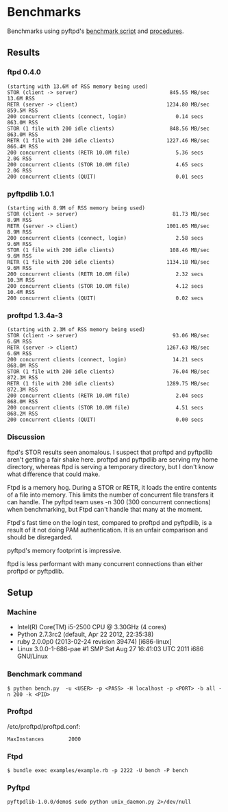 # Benchmarks

Benchmarks using pyftpd's [benchmark
script](http://pyftpdlib.googlecode.com/svn/trunk/test/bench.py) and
[procedures](http://code.google.com/p/pyftpdlib/wiki/Benchmarks).

## Results

### ftpd 0.4.0

    (starting with 13.6M of RSS memory being used)
    STOR (client -> server)                              845.55 MB/sec  13.6M RSS
    RETR (server -> client)                             1234.80 MB/sec  859.5M RSS
    200 concurrent clients (connect, login)                0.14 secs    863.0M RSS
    STOR (1 file with 200 idle clients)                  848.56 MB/sec  863.0M RSS
    RETR (1 file with 200 idle clients)                 1227.46 MB/sec  866.4M RSS
    200 concurrent clients (RETR 10.0M file)               5.36 secs    2.0G RSS
    200 concurrent clients (STOR 10.0M file)               4.65 secs    2.0G RSS
    200 concurrent clients (QUIT)                          0.01 secs

### pyftpdlib 1.0.1

    (starting with 8.9M of RSS memory being used)
    STOR (client -> server)                               81.73 MB/sec  8.9M RSS
    RETR (server -> client)                             1001.05 MB/sec  8.9M RSS
    200 concurrent clients (connect, login)                2.58 secs    9.6M RSS
    STOR (1 file with 200 idle clients)                  108.46 MB/sec  9.6M RSS
    RETR (1 file with 200 idle clients)                 1134.18 MB/sec  9.6M RSS
    200 concurrent clients (RETR 10.0M file)               2.32 secs    10.3M RSS
    200 concurrent clients (STOR 10.0M file)               4.12 secs    10.4M RSS
    200 concurrent clients (QUIT)                          0.02 secs

### proftpd 1.3.4a-3

    (starting with 2.3M of RSS memory being used)
    STOR (client -> server)                               93.06 MB/sec  6.6M RSS
    RETR (server -> client)                             1267.63 MB/sec  6.6M RSS
    200 concurrent clients (connect, login)               14.21 secs    868.0M RSS
    STOR (1 file with 200 idle clients)                   76.04 MB/sec  872.3M RSS
    RETR (1 file with 200 idle clients)                 1289.75 MB/sec  872.3M RSS
    200 concurrent clients (RETR 10.0M file)               2.04 secs    868.0M RSS
    200 concurrent clients (STOR 10.0M file)               4.51 secs    868.2M RSS
    200 concurrent clients (QUIT)                          0.00 secs

### Discussion

ftpd's STOR results seen anomalous.  I suspect that proftpd and
pyftpdlib aren't getting a fair shake here.  proftpd and pyftpdlib are
serving my home directory, whereas ftpd is serving a temporary
directory, but I don't know what difference that could make.

Ftpd is a memory hog.  During a STOR or RETR, it loads the entire
contents of a file into memory.  This limits the number of concurrent
file transfers it can handle.  The pyftpd team uses -n 300 (300
concurrent connections) when benchmarking, but Ftpd can't handle that
many at the moment.

Ftpd's fast time on the login test, compared to proftpd and pyftpdlib,
is a result of it not doing PAM authentication.  It is an unfair
comparison and should be disregarded.

pyftpd's memory footprint is impressive.

ftpd is less performant with many concurrent connections than either
proftpd or pyftpdlib.

## Setup

### Machine

* Intel(R) Core(TM) i5-2500 CPU @ 3.30GHz (4 cores)
* Python 2.7.3rc2 (default, Apr 22 2012, 22:35:38)
* ruby 2.0.0p0 (2013-02-24 revision 39474) [i686-linux]
* Linux 3.0.0-1-686-pae #1 SMP Sat Aug 27 16:41:03 UTC 2011 i686 GNU/Linux

### Benchmark command

    $ python bench.py  -u <USER> -p <PASS> -H localhost -p <PORT> -b all -n 200 -k <PID>

### Proftpd

/etc/proftpd/proftpd.conf:

    MaxInstances        2000

### Ftpd

    $ bundle exec examples/example.rb -p 2222 -U bench -P bench

### Pyftpd

    pyftpdlib-1.0.0/demo$ sudo python unix_daemon.py 2>/dev/null
